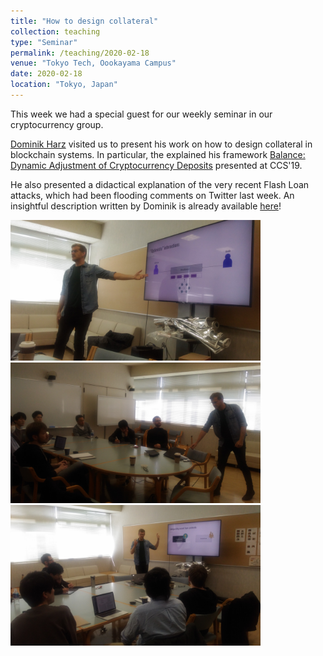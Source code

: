 ```yaml
---
title: "How to design collateral"
collection: teaching
type: "Seminar"
permalink: /teaching/2020-02-18
venue: "Tokyo Tech, Oookayama Campus"
date: 2020-02-18
location: "Tokyo, Japan"
---
```


This week we had a special guest for our weekly seminar in our cryptocurrency group. 

[Dominik Harz](https://scholar.google.dk/citations?user=s6Km5yQAAAAJ&hl=en) visited us to present his work on how to design collateral in blockchain systems. In particular, the explained his framework [Balance: Dynamic Adjustment of Cryptocurrency Deposits](https://dl.acm.org/doi/abs/10.1145/3319535.3354221) presented at CCS'19. 

He also presented a didactical explanation of the very recent  Flash Loan attacks, which had been flooding comments on Twitter last week. An insightful description written by Dominik is already available [here](https://medium.com/@dominik.harz/stealing-all-of-makers-collateral-f940970605b1)!

<img src="/images/teaching/2020-02-18/dominik-1.jpg" width="400">

<img src="/images/teaching/2020-02-18/dominik-2.jpg" width="400">

<img src="/images/teaching/2020-02-18/dominik-3.jpg" width="400">